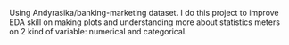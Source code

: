 Using Andyrasika/banking-marketing dataset. I do this project to improve EDA skill on making plots and understanding more about statistics meters on 2 kind of variable: numerical and categorical. 
